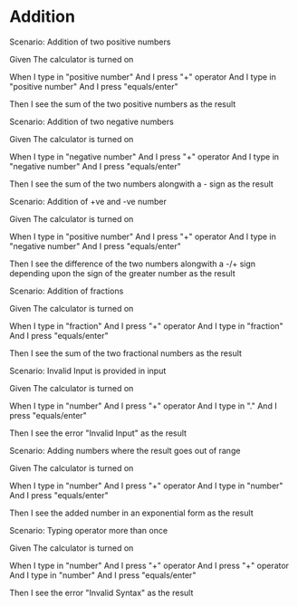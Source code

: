 # Addition

Scenario: Addition of two positive numbers
  
  Given The calculator is turned on

  When I type in "positive number"
       And I press "+" operator
       And I type in "positive number"
       And I press "equals/enter"
  
  Then I see the sum of the two positive numbers as the result

Scenario: Addition of two negative numbers
  
  Given The calculator is turned on
  
  When I type in "negative number"
       And I press "+" operator
       And I type in "negative number"
       And I press "equals/enter"
  
  Then I see the sum of the two numbers alongwith a - sign as the result
  
  Scenario: Addition of +ve and -ve number
  
  Given The calculator is turned on
  
  When I type in "positive number"
       And I press "+" operator
       And I type in "negative number"
       And I press "equals/enter"
  
  Then I see the difference of the two numbers alongwith a -/+ sign depending upon the sign of the greater number as the result
  
  Scenario: Addition of fractions
  
  Given The calculator is turned on
  
  When I type in "fraction"
       And I press "+" operator
       And I type in "fraction"
       And I press "equals/enter"
  
  Then I see the sum of the two fractional numbers as the result
  
  Scenario: Invalid Input is provided in input
  
  Given The calculator is turned on
  
  When I type in "number"
       And I press "+" operator
       And I type in "."
       And I press "equals/enter"
  
  Then I see the error "Invalid Input" as the result
  
  Scenario: Adding numbers where the result goes out of range
  
  Given The calculator is turned on
  
  When I type in "number"
       And I press "+" operator
       And I type in "number"
       And I press "equals/enter"
  
  Then I see the added number in an exponential form as the result
  
  Scenario: Typing operator more than once
  
  Given The calculator is turned on
  
  When I type in "number"
       And I press "+" operator
       And I press "+" operator
       And I type in "number"
       And I press "equals/enter"
  
  Then I see the error "Invalid Syntax" as the result

